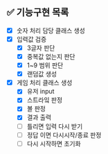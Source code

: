 ## ✅ 기능구현 목록

- [x] 숫자 처리 담당 클래스 생성
- [x] 입력값 검증
    - [x] 3글자 판단
    - [x] 중복값 없는지 판단
    - [x] 1~9 범위 판단
    - [x] 랜덤값 생성
- [x] 게임 처리 클래스 생성
    - [x] 유저 input
    - [x] 스트라잌 판정
    - [x] 볼 판정
    - [x] 결과 출력
    - [ ] 틀리면 입력 다시 받기
    - [ ] 정답 이면 다시시작/종료 판정
    - [ ] 다시 시작하면 초기화